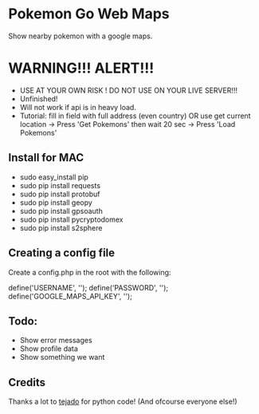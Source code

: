 # Pokemon Go Web Maps
Show nearby pokemon with a google maps.

# WARNING!!! ALERT!!!

 * USE AT YOUR OWN RISK ! DO NOT USE ON YOUR LIVE SERVER!!!
 * Unfinished!
 * Will not work if api is in heavy load.
 * Tutorial: fill in field with full address (even country) OR use get current location -> Press 'Get Pokemons' then wait 20 sec -> Press 'Load Pokemons'

## Install for MAC

 * sudo easy_install pip 
 * sudo pip install requests 
 * sudo pip install protobuf
 * sudo pip install geopy 
 * sudo pip install gpsoauth 
 * sudo pip install pycryptodomex
 * sudo pip install s2sphere

## Creating a config file
Create a config.php in the root with the following:

define('USERNAME', '');
define('PASSWORD', '');
define('GOOGLE_MAPS_API_KEY', '');

## Todo:

 * Show error messages
 * Show profile data
 * Show something we want

## Credits
Thanks a lot to [tejado](https://github.com/tejado/pokemongo-api-demo) for python code! (And ofcourse everyone else!)

